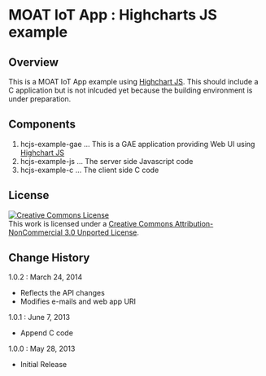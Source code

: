 # MOAT IoT App : Highcharts JS example

## Overview
This is a MOAT IoT App example using [Highchart JS](http://www.highcharts.com/).
This should include a C application but is not inlcuded yet because the building environment is under preparation.

## Components
 1. hcjs-example-gae ... This is a GAE application providing Web UI using [Highchart JS](http://www.highcharts.com/)
 1. hcjs-example-js  ... The server side Javascript code
 1. hcjs-example-c   ... The client side C code

## License
<a rel="license" href="http://creativecommons.org/licenses/by-nc/3.0/"><img alt="Creative Commons License" style="border-width:0" src="http://i.creativecommons.org/l/by-nc/3.0/88x31.png" /></a><br />This work is licensed under a <a rel="license" href="http://creativecommons.org/licenses/by-nc/3.0/">Creative Commons Attribution-NonCommercial 3.0 Unported License</a>.

## Change History

1.0.2 : March 24, 2014

* Reflects the API changes
* Modifies e-mails and web app URI

1.0.1 : June 7, 2013

* Append C code

1.0.0 : May 28, 2013

* Initial Release

